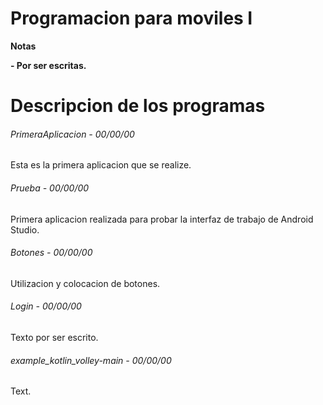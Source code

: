 # Programacion para moviles I

<!----Notas---->
**Notas**

**- Por ser escritas.**
<!----Separador de las notas---->

<!----Directorio con descripcion de los programas---->
# Descripcion de los programas
###### PrimeraAplicacion - 00/00/00
Esta es la primera aplicacion que se realize.

<!----Separador---->

###### Prueba - 00/00/00
Primera aplicacion realizada para probar la interfaz de trabajo de Android Studio.

<!----Separador---->

###### Botones - 00/00/00
Utilizacion y colocacion de botones.

<!----Separador---->

###### Login - 00/00/00
Texto por ser escrito.

<!----Separador---->

###### example_kotlin_volley-main - 00/00/00
Text.

<!----Separador del directorio con descripcion de los programas---->